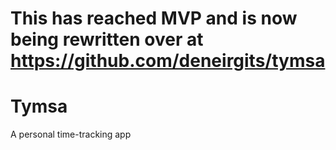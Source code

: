# This has reached MVP and is now being rewritten over at https://github.com/deneirgits/tymsa

# Tymsa
A personal time-tracking app
